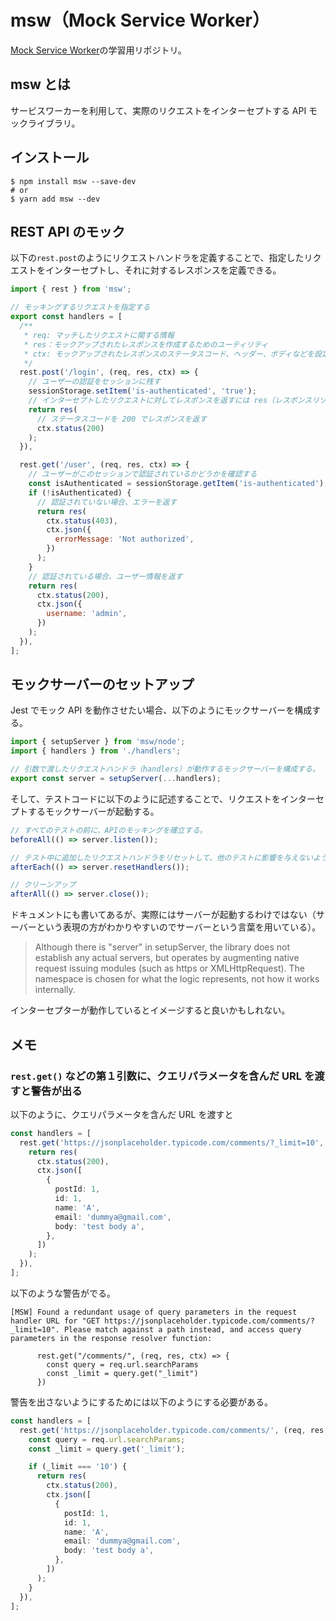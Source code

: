 # msw（Mock Service Worker）

[Mock Service Worker](https://mswjs.io/)の学習用リポジトリ。

## msw とは

サービスワーカーを利用して、実際のリクエストをインターセプトする API モックライブラリ。

## インストール

```shell
$ npm install msw --save-dev
# or
$ yarn add msw --dev
```

## REST API のモック

以下の`rest.post`のようにリクエストハンドラを定義することで、指定したリクエストをインターセプトし、それに対するレスポンスを定義できる。

```js
import { rest } from 'msw';

// モッキングするリクエストを指定する
export const handlers = [
  /**
   * req: マッチしたリクエストに関する情報
   * res：モックアップされたレスポンスを作成するためのユーティリティ
   * ctx: モックアップされたレスポンスのステータスコード、ヘッダー、ボディなどを設定するための関数群
   */
  rest.post('/login', (req, res, ctx) => {
    // ユーザーの認証をセッションに残す
    sessionStorage.setItem('is-authenticated', 'true');
    // インターセプトしたリクエストに対してレスポンスを返すには res（レスポンスリゾルバ）を実行して、レスポンスを指定する。
    return res(
      // ステータスコードを 200 でレスポンスを返す
      ctx.status(200)
    );
  }),

  rest.get('/user', (req, res, ctx) => {
    // ユーザーがこのセッションで認証されているかどうかを確認する
    const isAuthenticated = sessionStorage.getItem('is-authenticated');
    if (!isAuthenticated) {
      // 認証されていない場合、エラーを返す
      return res(
        ctx.status(403),
        ctx.json({
          errorMessage: 'Not authorized',
        })
      );
    }
    // 認証されている場合、ユーザー情報を返す
    return res(
      ctx.status(200),
      ctx.json({
        username: 'admin',
      })
    );
  }),
];
```

## モックサーバーのセットアップ

Jest でモック API を動作させたい場合、以下のようにモックサーバーを構成する。

```js
import { setupServer } from 'msw/node';
import { handlers } from './handlers';

// 引数で渡したリクエストハンドラ（handlers）が動作するモックサーバーを構成する。
export const server = setupServer(...handlers);
```

そして、テストコードに以下のように記述することで、リクエストをインターセプトするモックサーバーが起動する。

```js
// すべてのテストの前に、APIのモッキングを確立する。
beforeAll(() => server.listen());

// テスト中に追加したリクエストハンドラをリセットして、他のテストに影響を与えないようにする。
afterEach(() => server.resetHandlers());

// クリーンアップ
afterAll(() => server.close());
```

ドキュメントにも書いてあるが、実際にはサーバーが起動するわけではない（サーバーという表現の方がわかりやすいのでサーバーという言葉を用いている）。

> Although there is "server" in setupServer, the library does not establish any actual servers, but operates by augmenting native request issuing modules (such as https or XMLHttpRequest). The namespace is chosen for what the logic represents, not how it works internally.

インターセプターが動作しているとイメージすると良いかもしれない。

## メモ

### `rest.get()` などの第１引数に、クエリパラメータを含んだ URL を渡すと警告が出る

以下のように、クエリパラメータを含んだ URL を渡すと

```ts
const handlers = [
  rest.get('https://jsonplaceholder.typicode.com/comments/?_limit=10', (req, res, ctx) => {
    return res(
      ctx.status(200),
      ctx.json([
        {
          postId: 1,
          id: 1,
          name: 'A',
          email: 'dummya@gmail.com',
          body: 'test body a',
        },
      ])
    );
  }),
];
```

以下のような警告がでる。

```
[MSW] Found a redundant usage of query parameters in the request handler URL for "GET https://jsonplaceholder.typicode.com/comments/?_limit=10". Please match against a path instead, and access query parameters in the response resolver function:

      rest.get("/comments/", (req, res, ctx) => {
        const query = req.url.searchParams
        const _limit = query.get("_limit")
      })
```

警告を出さないようにするためには以下のようにする必要がある。

```ts
const handlers = [
  rest.get('https://jsonplaceholder.typicode.com/comments/', (req, res, ctx) => {
    const query = req.url.searchParams;
    const _limit = query.get('_limit');

    if (_limit === '10') {
      return res(
        ctx.status(200),
        ctx.json([
          {
            postId: 1,
            id: 1,
            name: 'A',
            email: 'dummya@gmail.com',
            body: 'test body a',
          },
        ])
      );
    }
  }),
];
```
